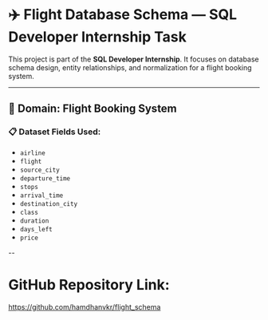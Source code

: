 # ✈️ Flight Database Schema — SQL Developer Internship Task

This project is part of the **SQL Developer Internship**. It focuses on database schema design, entity relationships, and normalization for a flight booking system.

---

## 📘 Domain: **Flight Booking System**

### 📋 Dataset Fields Used:

- `airline`
- `flight`
- `source_city`
- `departure_time`
- `stops`
- `arrival_time`
- `destination_city`
- `class`
- `duration`
- `days_left`
- `price`

--

GitHub Repository Link:  
===========================
https://github.com/hamdhanvkr/flight_schema


